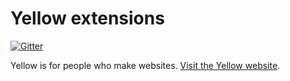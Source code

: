 Yellow extensions
=================
[![Gitter](https://badges.gitter.im/Join%20Chat.svg)](https://gitter.im/markseu/yellowcms) 

Yellow is for people who make websites. [Visit the Yellow website](http://datenstrom.se/yellow).